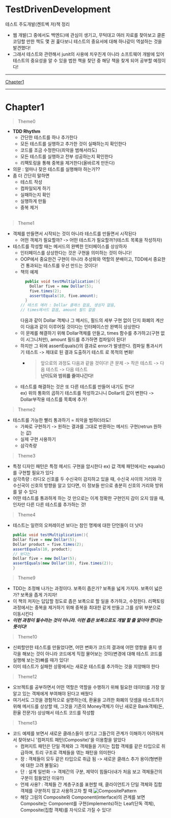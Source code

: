 # TestDrivenDevelopment
테스트 주도개발(켄트벡 저)책 정리
- 웹 개발(그 중에서도 백엔드)에 관심이 생기고, 무턱대고 여러 자료를 찾아보고 클론코딩할 만한 책도 몇 권 훑다보니 테스트의 중요서에 대해 하나같이 역설하는 것을 발견했다!
- 그래서 테스트와 관련해서 junit의 사용에 치우친게 아니라 소프트웨어 개발에 있어 테스트의 중요성을 알 수 있을 법한 책을 찾던 중 해당 책을 찾게 되어 공부할 예정이다!

----
[Chapter1]()  

----
# Chapter1

>Theme0
- **TDD Rhythm**
  - 간단한 테스트를 하나 추가한다
  - 모든 테스트를 실행하고 추가한 것이 실패하는지 확인한다
  - 코드를 조금 수정한다(죄악을 범해서라도)
  - 모든 테스트를 실행하고 전부 성공하는지 확인한다
  - 리팩토링을 통해 중복을 제거한다(올바르게 만든다)
- 의문 : 얼마나 잦은 테스트를 실행해야 하는가?? 
- 좀 더 간단히 말하면
  - 테스트 작성
  - 컴파일되게 하기
  - 실패하는지 확인
  - 실행하게 만듦
  - 중복 제거
<br><br>
>Theme1
- 객체를 만들면서 시작되는 것이 아니라 테스트를 만들면서 시작된다
  - 어떤 객체가 필요할까? -> 어떤 테스트가 필요할까?(테스트 목록을 작성하자)
- 테스트를 작성할 때는 메서드의 완벽한 인터페이스를 상상하자
  - 인터페이스를 상상한다는 것은 구현을 의미하는 것이 아니다!
  - OOP에서 중요한건 구현이 아니라 추상화와 역할의 분배이고, TDD에서 중요한건 통과되는 테스트를 우선 만드는 것이다!
  - 책의 예제
    ```java
      public void testMultiplication(){
        Dollar five = new Dollar(5);
        five.times(2);
        assertEquals(10, five.amount);
      }
    // 테스트 에러 : Dollar 클래스 없음, 생성자 없음, 
    // times메서드 없음, amount 필드 없음
      ```
    다음과 같이 Dollar 객체나 그 메서드, 필드의 세부 구현 없이 단지 화폐의 계산이 다음과 같이 이루어질 것이다는 인터페이스만 완벽히 상상한다
  - 이 문제를 해결하기 위해 Dollar객체를 만들고, times 함수를 추가하고(구현 없이 시그니처만), amount 필드를 추가하면 컴파일이 된다!
  - 하지만 그 뒤에 assertEquals()의 결과로 error가 발생한다. 컴파일 통과시키기 테스트 -> 제대로 된 결과 도출하기 테스트 로 목적의 변화!
    - > 앞으로의 과정도 다음과 같을 것이다! 큰 문제 -> 작은 테스트 -> 다음 테스트 -> 다음 테스트  
        **난이도와 범위를 줄여나간다!**
  - 테스트를 해결하는 것은 또 다른 테스트를 만들어 내기도 한다!  
    ex) 위의 통화의 곱하기 테스트를 작성하고나니 Dollar의 값이 변한다 -> Dollar부작용 테스트를 목록에 추가!

> Theme2
- 테스트를 가능한 빨리 통과하기 = 죄악을 범하더라도!
  - 가짜로 구현하기 -> 원하는 결과를 그대로 반환하는 메서드 구현(retrun 원하는 값)
  - 실제 구현 사용하기
  - 삼각측량  

>Theme3
- 특정 디자인 패턴은 특정 메서드 구현을 암시한다 ex) 값 객체 패턴에서는 equals()를 구현할 필요가 있다
- 삼각측량 : 라디오 신호를 두 수신국이 감지하고 있을 때, 수신국 사이의 거리와 각 수신국이 신호의 방향을 알고 있다면, 이 정보들 만으로 충분히 신호의 거리와 방위를 알 수 있다
- 어떤 테스트를 통과하게 하는 것 만으로는 이게 정확한 구현인지 감이 오지 않을 때, 인자만 다른 다른 테스트를 추가하는 것!

>Theme4
- 테스트는 일련의 오퍼레이션 보다는 참인 명제에 대한 단언들이 더 낫다
  ```java
  public void testMultiplication(){
  Dollar five = new Dollar(5);
  Dollar product = five.times(2);
  assertEquals(10, product);
  // 보다는
  Dollar five = new Dollar(5);
  assertEquals(new Dollar(10), five.times(2));
  }
  ```
>Theme9
- TDD는 조정해 나가는 과정이다. 보폭이 좁은가? 보폭을 넓게 가지자. 보폭이 넓은가? 보폭을 좁게 가지자!
- 이 책의 저자는 답답할 정도로 좁은 보폭으로 할 일을 추가하고, 수정한다. 리팩토링 과정에서는 중복을 제거하기 위해 중복을 최대한 같게 만들고 그를 상위 부분으로 이동시킨다
- _**이런 과정이 필수라는 것이 아니라. 이런 좁은 보폭으로도 개발 할 줄 알아야 한다는 뜻이다!**_

>Theme10
- 신뢰할만한 테스트를 만들었다면, 어떤 변화가 코드의 결과에 어떤 영향을 줄지 생각을 해보는 것이 아니라 코드에게 직접 물어보는 것이(변경에 대해 테스트 코드를 실행해 보는것)빠를 때가 있다!
- 이미 테스트가 실패한 상황에서는 새로운 테스트를 추가하는 것을 지양해야 한다

>Theme12
- 오브젝트를 공부하면서 어떤 역할은 역할을 수행하기 위해 필요한 데이터를 가장 잘 알고 있는 객체에게 부여해야 된다고 배웠다
- 여기서도 그것을 경험적으로 설명하는데, 환율을 고려한 화폐의 덧셈을 테스트하기 위해 메서드를 상상할 때, 그것을 기존의 Money객체가 아닌 새로운 Bank객체(돈, 환율 전문가) 상상해서 테스트 코드를 작성함

>Theme13
- 코드 예제를 보면서 새로운 클래스들이 생기고 그들간의 관계가 이해하기 어려워져서 찾아보니 '컴퍼지트 패턴(Composite)'을 이용함을 알았다
  - 컴퍼지트 패턴은 단일 객체와 그 객체들을 가지는 집합 객체를 같은 타입으로 취급하며, 트리 구조로 객체들을 엮는 패턴을 의미한다
  - 장 : 객체들이 모두 같은 타입으로 취급 됨 -> 새로운 클래스 추가 용이(형변환에 대한 고려 불필요)
  - 단 : 설계 일반화 -> 객체간의 구분, 제약이 힘들다(내가 처음 보고 객체들간의 구분이 힘들었던 이유!!)
  - 언제 사용? : 객체들 간 계층구조를 표현할 때, 클라이언트가 단일 객체와 집합 객체를 구분하지 않고 사용하고자 할 때
  ![CompositePattern](./img/CompositePattern.png)
  - 해당 그림의 Composite와 Component(interface)의 관계를 보면 Composite는 Component를 구현(implements)하는 Leaf(단독 객체), Composite(집합 객체)를 자식으로 가질 수 있다!